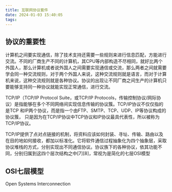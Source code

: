 ```yaml
---
title: 互联网协议套件
date: 2024-01-03 15:40:05
tags: 
---
```


## 协议的重要性
计算机之间要实现通信，除了技术支持还需要一些规则来进行信息匹配，方能进行交流。不同的厂商生产不同的计算机，其CPU等内部构造不尽相同，就好比两个外国人，那么计算机或者说外国人之间需要实现通信或交流，那么两者之间就需要学会同一种交流规则，对于两个外国人来说，这种交流规则就是语言，而对于计算机来说，这种交流规则就是各种协议。协议的出现让不同厂商之间生产的计算机只要能够支持同一种协议就能实现正常通信，进行交流。


TCP/IP（TCP/IP Protocol Suite，或TCP/IP Protocols，传输控制协议/网际协议）是指能够在多个不同网络间实现信息传输的协议簇。TCP/IP协议不仅仅指的是TCP 和IP两个协议，而是指一个由FTP、SMTP、TCP、UDP、IP等协议构成的协议簇， 只是因为在TCP/IP协议中TCP协议和IP协议最具代表性，所以被称为TCP/IP协议。

TCP/IP提供了点对点链接的机制，将资料应该如何封装、寻址、传输、路由以及在目的地如何接收，都加以标准化。它将软件通信过程抽象化为四个抽象层，采取协议堆栈的方式，分别实现出不同通信协议。协议族下的各种协议，依其功能不同，分别归属到这四个层次结构之中[7][8]，常视为是简化的七层OSI模型

## OSI七层模型
Open Systems Interconnection
